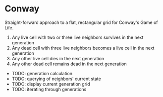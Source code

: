 # Conway

Straight-forward approach to a flat, rectangular grid for Conway's Game of Life.

1. Any live cell with two or three live neighbors survives in the next generation
2. Any dead cell with three live neighbors becomes a live cell in the next generation
3. Any other live cell dies in the next generation
4. Any other dead cell remains dead in the next generation

- TODO: generation calculation
- TODO: querying of neighbors' current state
- TODO: display current generation grid
- TODO: iterating through generations
